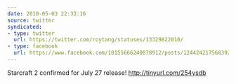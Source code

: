 ```yaml
---
date: 2010-05-03 22:33:16
source: twitter
syndicated:
- type: twitter
  url: https://twitter.com/roytang/statuses/13329822010/
- type: facebook
  url: https://www.facebook.com/10155666240078912/posts/124424217568392
---
```


Starcraft 2 confirmed for July 27 release! http://tinyurl.com/254ysdb